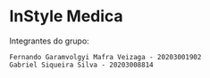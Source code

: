 # InStyle Medica

Integrantes do grupo:

    Fernando Garamvolgyi Mafra Veizaga - 20203001902
    Gabriel Siqueira Silva - 20203008814

